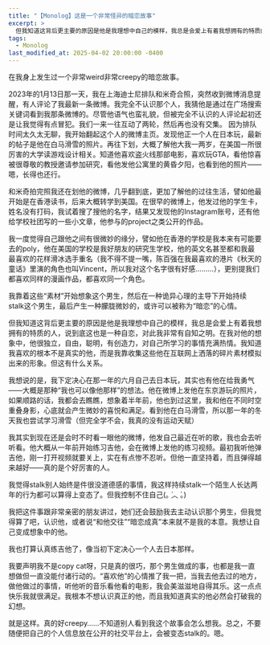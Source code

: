 ```yaml
---
title: "【Monolog】这是一个非常怪异的暗恋故事"
excerpt: >
  但我知道这背后更主要的原因是他是我理想中自己的模样，我总是会爱上有着我想拥有的特质的人，说到底这也是一种自恋，对此我非常有自知之明。在我对他的想象中，他很独立，自由，聪明，有创造力，对自己所学习的事情充满热情。
tags:
  - Monolog
last_modified_at: 2025-04-02 20:00:00 -0400
---
```


<link href="https://fonts.googleapis.com/css2?family=Noto+Serif+SC&display=swap" rel="stylesheet">

<style>
.page__title {
  font-size: 1.0rem;
  color: #222222;
  font-family: "Noto Serif SC", "PingFang SC", "Microsoft YaHei", serif;
  font-weight: 600;
  line-height: 1.4;
  margin-bottom: 1rem;
}

.page__content p {
  font-size: 0.65rem;
  color: #111111;
  line-height: 1.6;
  font-family: "Noto Serif SC", "PingFang SC", "Microsoft YaHei", serif;
}
</style>

在我身上发生过一个非常weird非常creepy的暗恋故事。

2023年的1月13日那一天，我在上海迪士尼排队和米奇合照，突然收到微博消息提醒，有人评论了我最新一条微博。我完全不认识那个人，我猜他是通过在广场搜索关键词看到我那条微博的。尽管他语气也蛮礼貌，但被完全不认识的人评论起初还是让我觉得有点冒犯。我们一来一往互动了两轮，然后再也没有交集。
因为排队时间太久太无聊，我开始翻起这个人的微博主页。发现他正一个人在日本玩，最新的帖子是他在白马滑雪的照片。再往下划，大概了解他大我一两岁，在美国一所很厉害的大学读游戏设计相关。知道他喜欢盗火线那部电影，喜欢玩GTA，看他惊喜被很尊敬的教授邀请参加研究，看他发他公寓里的黄昏夕阳，也看到他的照片——嗯，长得也还行。

和米奇拍完照我还在划他的微博，几乎翻到底，更加了解他的过往生活，譬如他最开始是在香港读书，后来大概转学到美国。在很早的微博上，他发过他的学生卡，姓名没有打码，我试着搜了搜他的名字，结果又发现他的Instagram账号，还有他给学校社团写的一些小文章，他参与的project之类公开的作品。

我一度觉得自己跟他之间有很微妙的缘分，譬如他在香港的学校是我本来有可能要去的poly，他在美国的学校是我好朋友的研究生学校，他的英文名甚至都和我最最喜欢的花样滑冰选手重名（我不得不提一嘴，陈百强在我最喜欢的港片《秋天的童话》里演的角色也叫Vincent，所以我对这个名字很有好感………），更别提我们都喜欢同样的漫画作品，都喜欢同一个角色。

我靠着这些“素材”开始想象这个男生，然后在一种诡异心理的主导下开始持续stalk这个男生，最后产生一种朦胧微妙的，或许可以被称为“暗恋”的心情。

但我知道这背后更主要的原因是他是我理想中自己的模样，我总是会爱上有着我想拥有的特质的人，说到底这也是一种自恋，对此我非常有自知之明。在我对他的想象中，他很独立，自由，聪明，有创造力，对自己所学习的事情充满热情。我知道我喜欢的根本不是真实的他，而是我靠收集这些他在互联网上洒落的碎片素材模拟出来的形象。但这有什么关系。

我想说的是，我下定决心在那一年的六月自己去日本玩，其实也有他在给我勇气——大概是那种“我也可以像他那样”的想法。他在微博上发他在东京游玩的照片，如果顺路的话，我都会去瞧瞧，想象着半年前，他也到过这里，我和他在不同时空重叠身影，心底就会产生微妙的喜悦和满足。看到他在白马滑雪，所以那一年的冬天我也尝试学习滑雪（但完全学不会，我真的没有运动天赋）

我其实到现在还是会时不时看一眼他的微博，他发自己最近在听的歌，我也会去听听看。他大概从一年前开始练习吉他，会在微博上发他的练习视频。最初我听他弹吉他，刚一打开视频就要关上，实在有点惨不忍听。但他一直坚持着，而且弹得越来越好——真的是个好厉害的人。

我觉得stalk别人始终是件很没道德感的事情，我这样持续stalk一个陌生人长达两年的行为都可以算得上变态了。但我控制不住自己(｡ ́︿ ̀｡)

我把这件事跟非常亲密的朋友讲过，她们还会鼓励我去主动认识那个男生，但我觉得算了吧，认识他，或者说“和他交往”“暗恋成真”本来就不是我的本意。我想让自己变成想象中的他。

我也打算认真练吉他了，像当初下定决心一个人去日本那样。

我要声明我不是copy cat呀，只是真的很巧，那个男生做成的事，也都是我一直想做但一直没能付诸行动的。“喜欢他”的心情推了我一把，当我去他去过的地方，做他做过的事情，听他听的音乐看他看的电影，我会美滋滋地自得其乐。这一点点快乐我就很满足。我根本不想认识真正的他，而且我知道真实的他必然会打破我的幻想。

就是这样。真的好creepy……不知道别人看到我这个故事会怎么想我。总之，不要随便把自己的个人信息放在公开的社交平台上，会被变态stalk的。嗯。
